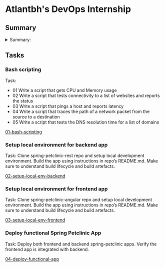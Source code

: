 # Atlantbh's DevOps Internship

## Summary

<details>
  <summary>Summary:</summary>

  Offered 2x a year, during our ABH Internship you work on a project with one-on-one mentorship from an Atlantbh engineer. Not only do you gain practical experience, but you retain ownership of your work and have something to show on your CV, GitHub, etc. All you have to do is choose from the various program choices available and apply for your chance to build your profile.

If you have a thirst for knowledge, are curious and like to keep up to date with the latest technologies and emerging trends around the world, then you are the ideal candidate for the ABH Internship!

### DevOps
The intern will work on raising the application quality as well as the development of tools and practices needed for the successful release of your application to production.

By the end of the internship, the intern will be acquainted with the tools necessary for setting up and managing Continuous Integration and automated deployment processes (bash scripting/Docker/Kubernetes/Jenkins), as well as cloud computing infrastructure management (Amazon Web Services).
</details>

## Tasks

### Bash scripting
Task:
- 01 Write a script that gets CPU and Memory usage
- 02 Write a script that tests connectivity to a list of websites and reports the status
- 03 Write a script that pings a host and reports latency
- 04 Write a script that traces the path of a network packet from the source to a destination
- 05 Write a script that tests the DNS resolution time for a list of domains

[01-bash-scripting](https://github.com/adinpilavdzija/devops-internship-atlantbh/tree/f42b391f21a6973412dbf7e8f60afccdbe69f1fe/01-bash-scripting)

### Setup local environment for backend app

Task: Clone spring-petclinic-rest repo and setup local development environment. Build the app using instructions in repo’s README.md. Make sure to understand build lifecycle and build artefacts.

[02-setup-local-env-backend](https://github.com/adinpilavdzija/devops-internship-atlantbh/tree/f42b391f21a6973412dbf7e8f60afccdbe69f1fe/02-setup-local-env-backend)

### Setup local environment for frontend app

Task: Clone spring-petclinic-angular repo and setup local development environment. Build the app using instructions in repo’s README.md. Make sure to understand build lifecycle and build artefacts.

[03-setup-local-env-frontend](https://github.com/adinpilavdzija/devops-internship-atlantbh/tree/37f6c00abc58e16a4212395aacb46daa1447a8a8/03-setup-local-env-frontend)

### Deploy functional Spring Petclinic App

Task: Deploy both frontend and backend spring-petclinic apps. Verify the frontend app is integrated with backend.

[04-deploy-functional-app](https://github.com/adinpilavdzija/devops-internship-atlantbh/tree/6df3df96152ffe3558046c9b429c382d77add291/04-deploy-functional-app)
